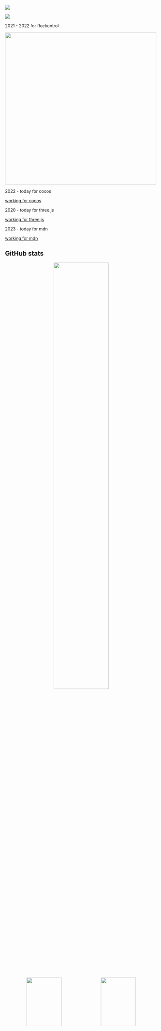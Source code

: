 ![](https://capsule-render.vercel.app/api?type=waving&height=300&color=gradient&text=这里是墨抒颖&section=header)

![](https://komarev.com/ghpvc/?username=moshuying&color=green)

2021 - 2022 for Rockontrol 

 <img align="center" width="500" src="https://github.com/moshuying/moshuying/assets/37231523/6b01b2c3-2bf1-4720-a4dd-a1ef9bf32911" />

2022 - today for cocos

[working for cocos](https://github.com/pulls?q=is%3Apr+author%3Amoshuying+archived%3Afalse+is%3Amerged+owner%3Acocos)

2020 - today for three.js

[working for three.js](https://github.com/mrdoob/three.js/pulls?q=is%3Apr+author%3Amoshuying+) 

2023 - today for mdn

[working for mdn](https://github.com/pulls?q=is%3Apr+author%3Amoshuying+archived%3Afalse+is%3Amerged+owner%3Amdn+)

## GitHub stats

<p align="center">
<img width="60%" src="https://github-profile-trophy.vercel.app/?username=moshuying&column=5&row=2&margin-w=5&margin-h=5&theme=discord"/>
</p>

<p align="center">
    <img width="48%" height="160" src="https://github-readme-stats.vercel.app/api?username=moshuying&disable_animations=true&show_icons=true&rank_icon=percentile&count_private=true&theme=dracula"/>
    <img width="48%" height="160" src="https://streak-stats.demolab.com?user=moshuying&theme=dracula&date_format=%5BY.%5Dn.j&exclude_days=Sun%2CSat"/>
</p>

